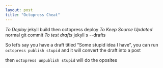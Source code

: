 ```yaml
---
layout: post
title: "Octopress Cheat"
---
```


*To Deploy* jekyll build then octopress deploy
*To Keep Source Updated* normal git commit
*To test drafts* jekyll s --drafts

So let’s say you have a draft titled “Some stupid idea I have”, you can run `octopress publish stupid` and it will convert the draft into a post

then `octopress unpublish stupid` will do the oposites

